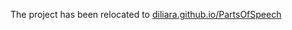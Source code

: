 The project has been relocated to [diliara.github.io/PartsOfSpeech](http://diliara.github.io/PartsOfSpeech)
